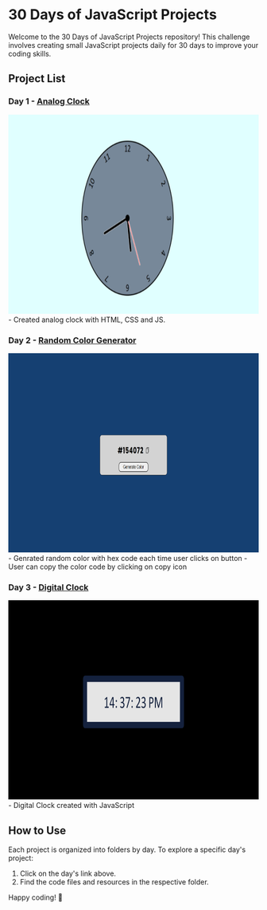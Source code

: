 # 30 Days of JavaScript Projects

Welcome to the 30 Days of JavaScript Projects repository! This challenge involves creating small JavaScript projects daily for 30 days to improve your coding skills.

## Project List

### Day 1 - [Analog Clock](https://github.com/codeyumm/JS-30-Days/tree/main/Day-1-Clock)
<img src="https://github.com/codeyumm/JS-30-Days/blob/main/Day-1-Clock/images/clock-thumbnail.png" width="800" height="400" />
- Created analog clock with HTML, CSS and JS.

### Day 2 - [Random Color Generator](https://github.com/codeyumm/JS-30-Days/tree/62eadde0eb45c8f689d8955fc9482e66973e8710/Day%202%20-%20Random%20Color%20Generator)
<img src="https://github.com/codeyumm/JS-30-Days/blob/62eadde0eb45c8f689d8955fc9482e66973e8710/Day%202%20-%20Random%20Color%20Generator/images/thumbnail.png" width="800" height="400" />
- Genrated random color with hex code each time user clicks on button
- User can copy the color code by clicking on copy icon

### Day 3 - [Digital Clock](https://github.com/codeyumm/JS-30-Days/tree/79667e54ac25a710f0d92aec12fb6eac22e17b84/Day%203%20-%20Digital%20clock)
<img src="https://github.com/codeyumm/JS-30-Days/blob/6d9f6610c715a9d6adae4bff358b323e8b955e39/Day%203%20-%20Digital%20clock/images/thumbnail.png" width="800" height="400" />
- Digital Clock created with JavaScript



## How to Use

Each project is organized into folders by day. To explore a specific day's project:

1. Click on the day's link above.
2. Find the code files and resources in the respective folder.

Happy coding! 🚀
